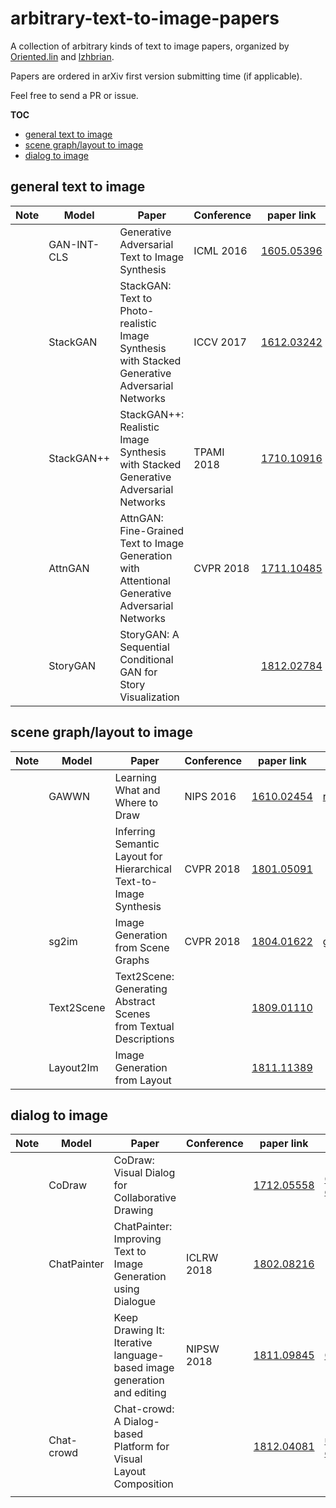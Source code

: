 # arbitrary-text-to-image-papers
A collection of arbitrary kinds of text to image papers, organized by [Oriented.lin](https://github.com/1400012780) and [lzhbrian](https://lzhbrian.me).

Papers are ordered in arXiv first version submitting time (if applicable).

Feel free to send a PR or issue.




**TOC**

* [general text to image](#general-text-to-image)
* [scene graph/layout to image](#scene-graphlayout-to-image)
* [dialog to image](#dialog-to-image)



## general text to image

| Note | Model       | Paper                                                        | Conference | paper link                                     | code link                                                    |
| ---- | ----------- | ------------------------------------------------------------ | ---------- | ---------------------------------------------- | ------------------------------------------------------------ |
|      | GAN-INT-CLS | Generative Adversarial Text to Image Synthesis               | ICML 2016  | [1605.05396](https://arxiv.org/abs/1605.05396) | [reedscot/icml2016](https://github.com/reedscot/icml2016)    |
|      | StackGAN    | StackGAN: Text to Photo-realistic Image Synthesis with Stacked Generative Adversarial Networks | ICCV 2017  | [1612.03242](https://arxiv.org/abs/1612.03242) | [hanzhanggit/StackGAN](https://github.com/hanzhanggit/StackGAN) |
|      | StackGAN++  | StackGAN++: Realistic Image Synthesis with Stacked Generative Adversarial Networks | TPAMI 2018 | [1710.10916](https://arxiv.org/abs/1710.10916) | [hanzhanggit/StackGAN-v2](https://github.com/hanzhanggit/StackGAN-v2) |
|      | AttnGAN     | AttnGAN: Fine-Grained Text to Image Generation with Attentional Generative Adversarial Networks | CVPR 2018  | [1711.10485](https://arxiv.org/abs/1711.10485) | [taoxugit/AttnGAN](https://github.com/taoxugit/AttnGAN)      |
|      | StoryGAN    | StoryGAN: A Sequential Conditional GAN for Story Visualization |            | [1812.02784](https://arxiv.org/abs/1812.02784) |                                                              |



## scene graph/layout to image

| Note | Model      | Paper                                                        | Conference | paper link                                     | code link                                                 |
| ---- | ---------- | ------------------------------------------------------------ | ---------- | ---------------------------------------------- | --------------------------------------------------------- |
|      | GAWWN      | Learning What and Where to Draw                              | NIPS 2016  | [1610.02454](https://arxiv.org/abs/1610.02454) | [reedscot/nips2016](https://github.com/reedscot/nips2016) |
|      |            | Inferring Semantic Layout for Hierarchical Text-to-Image Synthesis | CVPR 2018  | [1801.05091](https://arxiv.org/abs/1801.05091) |                                                           |
|      | sg2im      | Image Generation from Scene Graphs                           | CVPR 2018  | [1804.01622](https://arxiv.org/abs/1804.01622) | [google/sg2im](https://github.com/google/sg2im)           |
|      | Text2Scene | Text2Scene: Generating Abstract Scenes from Textual Descriptions |            | [1809.01110](https://arxiv.org/abs/1809.01110) |                                                           |
|      | Layout2Im  | Image Generation from Layout                                 |            | [1811.11389](https://arxiv.org/abs/1811.11389) |                                                           |



## dialog to image

| Note | Model       | Paper                                                        | Conference | paper link                                     | code link                                                    |
| ---- | ----------- | ------------------------------------------------------------ | ---------- | ---------------------------------------------- | ------------------------------------------------------------ |
|      | CoDraw      | CoDraw: Visual Dialog for Collaborative Drawing              |            | [1712.05558](https://arxiv.org/abs/1712.05558) | [CoDraw dataset](https://github.com/facebookresearch/CoDraw) |
|      | ChatPainter | ChatPainter: Improving Text to Image Generation using Dialogue | ICLRW 2018 | [1802.08216](https://arxiv.org/abs/1802.08216) |                                                              |
|      |             | Keep Drawing It: Iterative language-based image generation and editing | NIPSW 2018 | [1811.09845](https://arxiv.org/abs/1811.09845) | [CLEVR dataset](https://github.com/facebookresearch/clevr-dataset-gen) |
|      | Chat-crowd  | Chat-crowd: A Dialog-based Platform for Visual Layout Composition |            | [1812.04081](https://arxiv.org/abs/1812.04081) | [uvavision/chat-crowd](https://github.com/uvavision/chat-crowd) |
|      |             |                                                              |            |                                                |                                                              |

